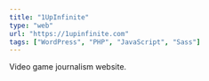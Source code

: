 ```yaml
---
title: "1UpInfinite"
type: "web"
url: "https://1upinfinite.com"
tags: ["WordPress", "PHP", "JavaScript", "Sass"]
---
```


Video game journalism website.
